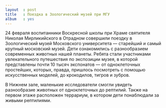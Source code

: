 ```yaml
---
layout  : post
title   : Поездка в Зоологический музей при МГУ
album   : yes
---
```

24 февраля воспитанники Воскресной школы при Храме святителя Николая Мирликийского в Отрадном совершили поездку в Зоологический музей Московского университета — старейший и самый крупный московский музей. Дети ознакомились с разнообразием современных животных нашей планеты. Ребята стали участниками увлекательного путешествия по экспозиции музея, в которой представлены почти 10 тысяч экспонатов — от одноклеточных простейших, которых, правда, пришлось посмотреть с помощью искусственных моделей, до крокодилов, тигров и зубров.

В Нижнем зале, маленькие исследователи смогли увидеть  разнообразие животных от одноклеточных до рептилий. Также на первом этаже расположен террариум, в котором  дети понаблюдали за  живыми рептилиями.
